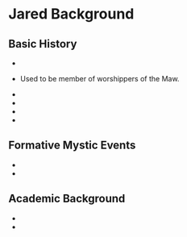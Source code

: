 # Jared Background

## Basic History
- 

- Used to be member of worshippers of the Maw.

-  

-  

-  

-  

## Formative Mystic Events
- 

-



## Academic Background
-

-

